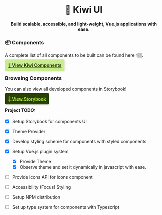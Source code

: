 <br />
<h1 align="center">🥝 Kiwi UI</h1>
<h4 align="center">Build scalable, accessible, and light-weight, Vue.js applications with ease.</h4>

### 📦 Components
A complete list of all components to be built can be found here 👇🏽.

<a href="https://www.notion.so/b379efc7b0f24060b840be7f6c2d0bbb?v=e32ed8a0bce04621975feef3ff344c07" target="_blank" style="background: #c9ec91; color: #2a4106; padding: 0.7em; border-radius: 4px; font-weight: 700; box-shadow: 2px 2px 5px rgba(0, 0, 0, 0.1);">🥝 View Kiwi Components</a>

### Browsing Components
You can also view all developed components in Storybook!

<a href="https://kiwi-ui.netlify.com" target="_blank" style="background: #2a4106; color: #9fdc3c; padding: 0.7em; border-radius: 4px; font-weight: 700; box-shadow: 2px 2px 5px rgba(0, 0, 0, 0.1);">🔖 View Storybook</a>


#### Project TODO:
- [x] Setup Storybook for components UI
- [x] Theme Provider
- [x] Develop styling scheme for components with styled components
- [x] Setup Vue.js plugin system
  - [x] Provide Theme
  - [x] Observe theme and set it dynamically in javascript with ease.
- [ ] Provide icons API for icons component
- [ ] Accessibility (Focus) Styling
- [ ] Setup NPM distribution
- [ ] Set up type system for components with Typescript

